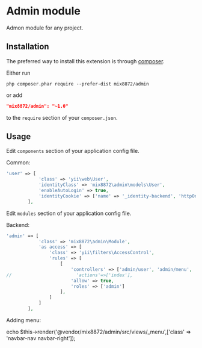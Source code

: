 Admin module
=================

Admon module for any project.

Installation
------------

The preferred way to install this extension is through [composer](http://getcomposer.org/download/).

Either run

```
php composer.phar require --prefer-dist mix8872/admin
```

or add

```json
"mix8872/admin": "~1.0"
```

to the `require` section of your `composer.json`.

Usage
-----

Edit `components` section of your application config file.

Common:

```php
'user' => [
            'class' => 'yii\web\User',
            'identityClass' => 'mix8872\admin\models\User',
            'enableAutoLogin' => true,
            'identityCookie' => ['name' => '_identity-backend', 'httpOnly' => true],
        ],
```

Edit `modules` section of your application config file.

Backend:

```php
'admin' => [
            'class' => 'mix8872\admin\Module',
            'as access' => [
                'class' => 'yii\filters\AccessControl',
                'rules' => [
                    [
                        'controllers' => ['admin/user', 'admin/menu', 'admin/files'],
//                        'actions'=>['index'],
                        'allow' => true,
                        'roles' => ['admin']
                    ],
                ]
            ]
        ],
```

Adding menu:

echo $this->render('@vendor/mix8872/admin/src/views/_menu',['class' => 'navbar-nav navbar-right']);